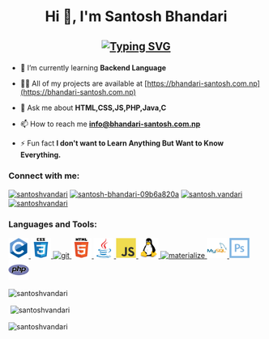 <h1 align="center">Hi 👋, I'm Santosh Bhandari</h1>
<h2 align="center">

[![Typing SVG](https://readme-typing-svg.herokuapp.com?font=Times+New+Roman&weight=600&size=30&center=true&vCenter=true&pause=1000&color=F7F7F7&width=300&lines=Web+Developer;Wordpress+Developer;Video+Editor;Content+Writer;Graphic+Designer;Learner)](https://git.io/typing-svg)

</h2>
<!-- <h3 align="center">A passionate Web Developer from Nepal</h3> -->

- 🌱 I’m currently learning **Backend Language**

- 👨‍💻 All of my projects are available at [https://bhandari-santosh.com.np](https://bhandari-santosh.com.np)

- 💬 Ask me about **HTML,CSS,JS,PHP,Java,C**

- 📫 How to reach me **info@bhandari-santosh.com.np**

- ⚡ Fun fact **I don't want to Learn Anything But Want to Know Everything.**

<h3 align="left">Connect with me:</h3>
<p align="left">
<a href="https://twitter.com/santoshvandari" target="blank"><img align="center" src="https://raw.githubusercontent.com/rahuldkjain/github-profile-readme-generator/master/src/images/icons/Social/twitter.svg" alt="santoshvandari" height="30" width="40" /></a>
<a href="https://linkedin.com/in/santosh-bhandari-09b6a820a" target="blank"><img align="center" src="https://raw.githubusercontent.com/rahuldkjain/github-profile-readme-generator/master/src/images/icons/Social/linked-in-alt.svg" alt="santosh-bhandari-09b6a820a" height="30" width="40" /></a>
  <a href="https://instagram.com/santosh.vandari" target="blank"><img align="center" src="https://raw.githubusercontent.com/rahuldkjain/github-profile-readme-generator/master/src/images/icons/Social/instagram.svg" alt="santosh.vandari" height="30" width="40" /></a>
<a href="https://fb.com/santosh.bhandari.8945" target="blank"><img align="center" src="https://raw.githubusercontent.com/rahuldkjain/github-profile-readme-generator/master/src/images/icons/Social/facebook.svg" alt="santoshvandari" height="30" width="40" /></a>
</p>

<h3 align="left">Languages and Tools:</h3>
<p align="left"> <a href="https://www.cprogramming.com/" target="_blank" rel="noreferrer"> <img src="https://raw.githubusercontent.com/devicons/devicon/master/icons/c/c-original.svg" alt="c" width="40" height="40"/> </a> <a href="https://www.w3schools.com/css/" target="_blank" rel="noreferrer"> <img src="https://raw.githubusercontent.com/devicons/devicon/master/icons/css3/css3-original-wordmark.svg" alt="css3" width="40" height="40"/> </a> <a href="https://git-scm.com/" target="_blank" rel="noreferrer"> <img src="https://www.vectorlogo.zone/logos/git-scm/git-scm-icon.svg" alt="git" width="40" height="40"/> </a> <a href="https://www.w3.org/html/" target="_blank" rel="noreferrer"> <img src="https://raw.githubusercontent.com/devicons/devicon/master/icons/html5/html5-original-wordmark.svg" alt="html5" width="40" height="40"/> </a> <a href="https://www.java.com" target="_blank" rel="noreferrer"> <img src="https://raw.githubusercontent.com/devicons/devicon/master/icons/java/java-original.svg" alt="java" width="40" height="40"/> </a> <a href="https://developer.mozilla.org/en-US/docs/Web/JavaScript" target="_blank" rel="noreferrer"> <img src="https://raw.githubusercontent.com/devicons/devicon/master/icons/javascript/javascript-original.svg" alt="javascript" width="40" height="40"/> </a> <a href="https://www.linux.org/" target="_blank" rel="noreferrer"> <img src="https://raw.githubusercontent.com/devicons/devicon/master/icons/linux/linux-original.svg" alt="linux" width="40" height="40"/> </a> <a href="https://materializecss.com/" target="_blank" rel="noreferrer"> <img src="https://raw.githubusercontent.com/prplx/svg-logos/5585531d45d294869c4eaab4d7cf2e9c167710a9/svg/materialize.svg" alt="materialize" width="40" height="40"/> </a> <a href="https://www.mysql.com/" target="_blank" rel="noreferrer"> <img src="https://raw.githubusercontent.com/devicons/devicon/master/icons/mysql/mysql-original-wordmark.svg" alt="mysql" width="40" height="40"/> </a> <a href="https://www.photoshop.com/en" target="_blank" rel="noreferrer"> <img src="https://raw.githubusercontent.com/devicons/devicon/master/icons/photoshop/photoshop-line.svg" alt="photoshop" width="40" height="40"/> </a> <a href="https://www.php.net" target="_blank" rel="noreferrer"> <img src="https://raw.githubusercontent.com/devicons/devicon/master/icons/php/php-original.svg" alt="php" width="40" height="40"/> </a> </p>

<p><img align="center" src="https://github-readme-stats.vercel.app/api/top-langs?username=santoshvandari&show_icons=true&locale=en&layout=compact" alt="santoshvandari" /></p> 

<p>&nbsp;<img align="center" src="https://github-readme-stats.vercel.app/api?username=santoshvandari&show_icons=true&locale=en" alt="santoshvandari" /></p>

<p><img align="center" src="https://github-readme-streak-stats.herokuapp.com/?user=santoshvandari&" alt="santoshvandari" /></p>

